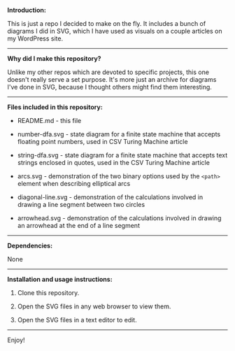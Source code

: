 **Introduction:**

This is just a repo I decided to make on the fly. It includes a bunch of
diagrams I did in SVG, which I have used as visuals on a couple articles
on my WordPress site.

---------------------------------------------------------------------------

**Why did I make this repository?**

Unlike my other repos which are devoted to specific projects, this one
doesn't really serve a set purpose. It's more just an archive for diagrams
I've done in SVG, because I thought others might find them interesting.

---------------------------------------------------------------------------

**Files included in this repository:**

- README.md - this file

- number-dfa.svg - state diagram for a finite state machine that accepts
  floating point numbers, used in CSV Turing Machine article

- string-dfa.svg - state diagram for a finite state machine that accepts
  text strings enclosed in quotes, used in the CSV Turing Machine article

- arcs.svg - demonstration of the two binary options used by the `<path>`
  element when describing elliptical arcs

- diagonal-line.svg - demonstration of the calculations involved in
  drawing a line segment between two circles

- arrowhead.svg - demonstration of the calculations involved in drawing
  an arrowhead at the end of a line segment

---------------------------------------------------------------------------

**Dependencies:**

None

---------------------------------------------------------------------------

**Installation and usage instructions:**

1. Clone this repository.

2. Open the SVG files in any web browser to view them.

3. Open the SVG files in a text editor to edit.

---------------------------------------------------------------------------

Enjoy!
